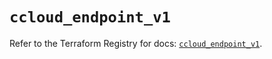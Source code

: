 # `ccloud_endpoint_v1`

Refer to the Terraform Registry for docs: [`ccloud_endpoint_v1`](https://registry.terraform.io/providers/sap-cloud-infrastructure/sci/2.2.1/docs/resources/ccloud_endpoint_v1).
